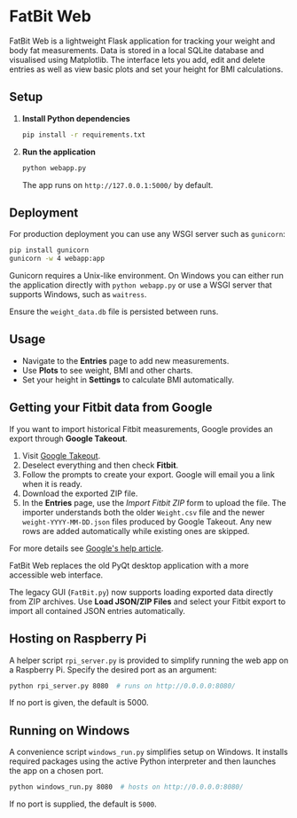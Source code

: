 # FatBit Web

FatBit Web is a lightweight Flask application for tracking your weight and body fat measurements. Data is stored in a local SQLite database and visualised using Matplotlib. The interface lets you add, edit and delete entries as well as view basic plots and set your height for BMI calculations.

## Setup

1. **Install Python dependencies**
   ```bash
   pip install -r requirements.txt
   ```
2. **Run the application**
   ```bash
   python webapp.py
   ```
   The app runs on `http://127.0.0.1:5000/` by default.

## Deployment

For production deployment you can use any WSGI server such as `gunicorn`:

```bash
pip install gunicorn
gunicorn -w 4 webapp:app
```

Gunicorn requires a Unix-like environment. On Windows you can either run the
application directly with `python webapp.py` or use a WSGI server that supports
Windows, such as `waitress`.

Ensure the `weight_data.db` file is persisted between runs.

## Usage

- Navigate to the **Entries** page to add new measurements.
- Use **Plots** to see weight, BMI and other charts.
- Set your height in **Settings** to calculate BMI automatically.

## Getting your Fitbit data from Google

If you want to import historical Fitbit measurements, Google provides an export through **Google Takeout**.

1. Visit [Google Takeout](https://takeout.google.com/).
2. Deselect everything and then check **Fitbit**.
3. Follow the prompts to create your export. Google will email you a link when it is ready.
4. Download the exported ZIP file.
5. In the **Entries** page, use the *Import Fitbit ZIP* form to upload the file.
   The importer understands both the older `Weight.csv` file and the newer
   `weight-YYYY-MM-DD.json` files produced by Google Takeout. Any new rows are
   added automatically while existing ones are skipped.

For more details see [Google's help article](https://support.google.com/fitbit/answer/12554576).


FatBit Web replaces the old PyQt desktop application with a more accessible web interface.

The legacy GUI (`FatBit.py`) now supports loading exported data directly from ZIP
archives. Use **Load JSON/ZIP Files** and select your Fitbit export to import all
contained JSON entries automatically.

## Hosting on Raspberry Pi

A helper script `rpi_server.py` is provided to simplify running the web app on a Raspberry Pi. Specify the desired port as an argument:

```bash
python rpi_server.py 8080  # runs on http://0.0.0.0:8080/
```

If no port is given, the default is 5000.

## Running on Windows

A convenience script `windows_run.py` simplifies setup on Windows. It installs
required packages using the active Python interpreter and then launches the app
on a chosen port.

```bash
python windows_run.py 8080  # hosts on http://0.0.0.0:8080/
```

If no port is supplied, the default is `5000`.

